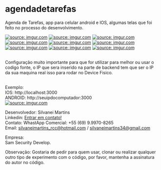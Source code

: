 # agendadetarefas
Agenda de Tarefas, app para celular android e IOS, algumas telas que foi feito no processo do desenvolvimento.

<a href="https://imgur.com/I18Boor"><img src="https://i.imgur.com/I18Boor.jpg" title="source: imgur.com" /></a>
<a href="https://imgur.com/3kktcFw"><img src="https://i.imgur.com/3kktcFw.jpg" title="source: imgur.com" /></a>
<a href="https://imgur.com/wmJ9TIA"><img src="https://i.imgur.com/wmJ9TIA.jpg" title="source: imgur.com" /></a>
<a href="https://imgur.com/TDH1ua5"><img src="https://i.imgur.com/TDH1ua5.jpg" title="source: imgur.com" /></a>
<a href="https://imgur.com/2g4NpOQ"><img src="https://i.imgur.com/2g4NpOQ.jpg" title="source: imgur.com" /></a>
<a href="https://imgur.com/C5NhJgQ"><img src="https://i.imgur.com/C5NhJgQ.jpg" title="source: imgur.com" /></a>
<a href="https://imgur.com/p7QmTUo"><img src="https://i.imgur.com/p7QmTUo.jpg" title="source: imgur.com" /></a>
<a href="https://imgur.com/gZaLZaM"><img src="https://i.imgur.com/gZaLZaM.jpg" title="source: imgur.com" /></a>
<a href="https://imgur.com/nTJJXMR"><img src="https://i.imgur.com/nTJJXMR.jpg" title="source: imgur.com" /></a>

<br>
Configuração muito importante para que for utilizar para melhor ou usar o codigo fonte, o IP que sera inserido na 
parte de backend tem que ser o IP da sua maquina real isso para rodar no Device Fisico. <br><br>

Exemplo: <br>
IOS: http://localhost:3000 <br>
ANDROID: http://seuipdocomputador:3000 <br>
<a href="https://imgur.com/WHrDdyW"><img src="https://i.imgur.com/WHrDdyW.png" title="source: imgur.com" /></a>

Desenvolvedor: Silvanei Martins<br>
Linkedin: [Entrar em contato!](https://www.linkedin.com/in/silvanei-martins-a5412436/)<br>
Contato: WhastApp Comercial: +55 (69) 9.9970-8265 <br>
Email: silvaneimartins_rcc@hotmail.com / silvaneimartins34@gmail.com<br>

Empresa: <br>
Sam Security Develop.<br>

Observação: Gostaria de pedir para quem usar, clonar ou realizar qualquer outro tipo de experimento com o código,
por favor, mantenha a assinatura do autor no código.
